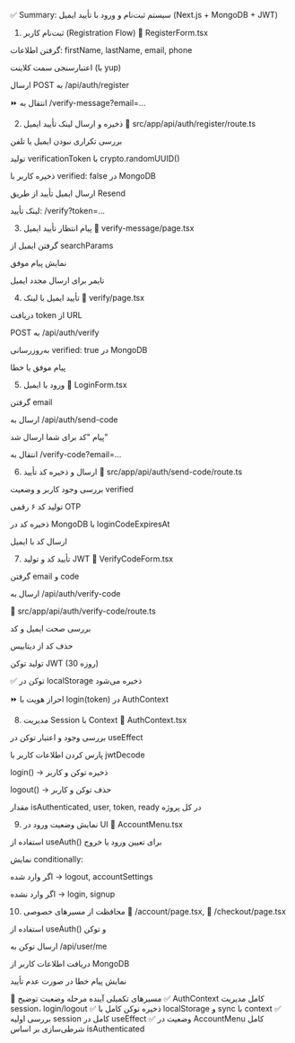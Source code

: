 
✅ Summary: سیستم ثبت‌نام و ورود با تأیید ایمیل (Next.js + MongoDB + JWT)
1. ثبت‌نام کاربر (Registration Flow)
📄 RegisterForm.tsx

گرفتن اطلاعات: firstName, lastName, email, phone

اعتبارسنجی سمت کلاینت (با yup)

ارسال POST به /api/auth/register

⏩ انتقال به /verify-message?email=...

2. ذخیره و ارسال لینک تأیید ایمیل
📄 src/app/api/auth/register/route.ts

بررسی تکراری نبودن ایمیل یا تلفن

تولید verificationToken با crypto.randomUUID()

ذخیره کاربر با verified: false در MongoDB

ارسال ایمیل تأیید از طریق Resend

لینک تأیید: /verify?token=...

3. پیام انتظار تأیید ایمیل
📄 verify-message/page.tsx

گرفتن ایمیل از searchParams

نمایش پیام موفق

تایمر برای ارسال مجدد ایمیل

4. تأیید ایمیل با لینک
📄 verify/page.tsx

دریافت token از URL

POST به /api/auth/verify

به‌روزرسانی verified: true در MongoDB

پیام موفق یا خطا

5. ورود با ایمیل
📄 LoginForm.tsx

گرفتن email

ارسال به /api/auth/send-code

پیام "کد برای شما ارسال شد"

انتقال به /verify-code?email=...

6. ارسال و ذخیره کد تأیید
📄 src/app/api/auth/send-code/route.ts

بررسی وجود کاربر و وضعیت verified

تولید کد ۶ رقمی OTP

ذخیره کد در MongoDB با loginCodeExpiresAt

ارسال کد با ایمیل

7. تأیید کد و تولید JWT
📄 VerifyCodeForm.tsx

گرفتن email و code

ارسال به /api/auth/verify-code

📄 src/app/api/auth/verify-code/route.ts

بررسی صحت ایمیل و کد

حذف کد از دیتابیس

تولید توکن JWT (30 روزه)

✅ توکن در localStorage ذخیره می‌شود

⏩ احراز هویت با login(token) در AuthContext

8. مدیریت Session با Context
📄 AuthContext.tsx

بررسی وجود و اعتبار توکن در useEffect

پارس کردن اطلاعات کاربر با jwtDecode

login() → ذخیره توکن و کاربر

logout() → حذف توکن و کاربر

مقدار isAuthenticated, user, token, ready در کل پروژه

9. نمایش وضعیت ورود در UI
📄 AccountMenu.tsx

استفاده از useAuth() برای تعیین ورود یا خروج

نمایش conditionally:

اگر وارد شده → logout, accountSettings

اگر وارد نشده → login, signup

10. محافظت از مسیرهای خصوصی
📄 /account/page.tsx, 📄 /checkout/page.tsx

استفاده از useAuth() و توکن

ارسال توکن به /api/user/me

دریافت اطلاعات کاربر از MongoDB

نمایش پیام خطا در صورت عدم تأیید

🧩 مسیرهای تکمیلی آینده
مرحله	وضعیت	توضیح
✅ AuthContext	کامل	مدیریت session، login/logout
✅ ذخیره توکن	کامل	با localStorage و sync با context
✅ بررسی اولیه session	کامل	در useEffect
✅ وضعیت در AccountMenu	کامل	شرطی‌سازی بر اساس isAuthenticated







